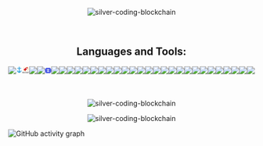 <!--
<div align="center">
      <h2>About me:</h2>
      <p></p>
      <p>🔭 I’m currently working on <a href="https://github.com/silver-coding-blockchain/rest-countries-django-app">rest-countries-django-app</a></p>
      <p>👯 I’m collaborating on <a href="https://github.com/aprendedeceropython">Comunidad Python Aprende desde Cero</a></p>
      <p>🌱 I’m currently learning <b>Java, Docker, IT Automation</b></p> 
      <p>💬 Ask me about <b>Python, C#, HTML, CSS</b></p> 
      <p> 🧠 MY SOLANA RESEARCH:  <a href="./my_solana_research.md">Here!</a></p>
</div>
-->

<div align="center">
  <!-- <p align="center"><a href="https://github.com/ryo-ma/github-profile-trophy"><img src="https://github-profile-trophy.vercel.app/?username=silver-coding-blockchain&theme=matrix" alt="silver-coding-blockchain" /></a></p> -->
  <p align="center"><img src="https://github-profile-trophy.vercel.app/?username=silver-coding-blockchain&theme=matrix" alt="silver-coding-blockchain" /></p>
</div>  

<br>
<h2 align="center">Languages and Tools:</h2>
<div align="center" style="display:flex;flex-direction:row;">
    <a href="https://www.rust-lang.org/"><img src="https://cdn.jsdelivr.net/gh/devicons/devicon@latest/icons/rust/rust-original.svg" width=50/></a>
    <a href="https://www.anchor-lang.com/"><img src="./anchor.png" width=50/></a>
    <a href="https://rocket.rs/"><img src="./rocket.png" width=50/></a>
    <a href="https://soliditylang.org/"><img src="https://cdn.jsdelivr.net/gh/devicons/devicon@latest/icons/solidity/solidity-original.svg" width=50/></a>
    <a href="https://hardhat.org/"><img src="https://cdn.jsdelivr.net/gh/devicons/devicon@latest/icons/hardhat/hardhat-original.svg" width=50/></a>
    <a href="https://www.openzeppelin.com/"><img src="./openzeppelin.png" width=50/></a>
    <a href="https://www.python.org/"><img src="https://cdn.jsdelivr.net/gh/devicons/devicon@latest/icons/python/python-original-wordmark.svg" width=50/><a/>
    <a href="https://fastapi.tiangolo.com/"><img src="https://cdn.jsdelivr.net/gh/devicons/devicon@latest/icons/fastapi/fastapi-original.svg" width=50/><a/>
    <a href="https://www.djangoproject.com/"><img src="https://cdn.jsdelivr.net/gh/devicons/devicon@latest/icons/django/django-plain.svg" width=50/><a/>
    <a href="https://www.learn-c.org/"><img src="https://cdn.jsdelivr.net/gh/devicons/devicon@latest/icons/c/c-original.svg" width=50/></a>
    <a href="https://www.cplusplus.com/"><img src="https://cdn.jsdelivr.net/gh/devicons/devicon@latest/icons/cplusplus/cplusplus-original.svg" width=50/></a>
    <a href="https://dotnet.microsoft.com/en-us/languages/csharp"><img src="https://cdn.jsdelivr.net/gh/devicons/devicon@latest/icons/csharp/csharp-original.svg" width=50/><a/>
    <a href="https://dotnet.microsoft.com/en-us/download/dotnet-framework"><img src="https://cdn.jsdelivr.net/gh/devicons/devicon@latest/icons/dot-net/dot-net-plain-wordmark.svg" width=50/><a/>
    <a href="https://dotnet.microsoft.com/en-us/download"><img src="https://cdn.jsdelivr.net/gh/devicons/devicon@latest/icons/dotnetcore/dotnetcore-original.svg" width=50/><a/>
    <a href="https://www.java.com/en/"><img src="https://cdn.jsdelivr.net/gh/devicons/devicon@latest/icons/java/java-original.svg" width=50/></a>
    <a href="https://www.android.com/"><img src="https://cdn.jsdelivr.net/gh/devicons/devicon@latest/icons/android/android-original.svg" width=50/></a>
    <a href="https://www.javascript.com/"><img src="https://cdn.jsdelivr.net/gh/devicons/devicon@latest/icons/javascript/javascript-original.svg" width=50/><a/>
    <a href="https://react.dev/"><img src="https://cdn.jsdelivr.net/gh/devicons/devicon@latest/icons/react/react-original.svg" width=50/><a/>
    <a href="https://nextjs.org/"><img src="https://cdn.jsdelivr.net/gh/devicons/devicon@latest/icons/nextjs/nextjs-original.svg" width=50/><a/>
    <a href="https://www.typescriptlang.org/"><img src="https://cdn.jsdelivr.net/gh/devicons/devicon@latest/icons/typescript/typescript-original.svg" width=50/><a/>
    <a href="https://html.com/html5/"><img src="https://cdn.jsdelivr.net/gh/devicons/devicon@latest/icons/html5/html5-plain-wordmark.svg" width=50/><a/>
    <a href="https://getbootstrap.com/"><img src="https://cdn.jsdelivr.net/gh/devicons/devicon@latest/icons/bootstrap/bootstrap-original-wordmark.svg" width=50/><a/>
    <a href="https://www.xml.com/"><img src="https://cdn.jsdelivr.net/gh/devicons/devicon@latest/icons/xml/xml-plain.svg" width=50/><a/>
    <a href="https://www.mysql.com/"><img src="https://cdn.jsdelivr.net/gh/devicons/devicon@latest/icons/mysql/mysql-original.svg" width=50/><a/>
    <a href="https://www.sqlite.org/"><img src="https://cdn.jsdelivr.net/gh/devicons/devicon@latest/icons/sqlite/sqlite-original.svg" width=50/><a/>
    <a href="https://www.mongodb.com/"><img src="https://cdn.jsdelivr.net/gh/devicons/devicon@latest/icons/mongodb/mongodb-original.svg" width=50/><a/>
    <a href="https://visualstudio.microsoft.com/"><img src="https://cdn.jsdelivr.net/gh/devicons/devicon@latest/icons/visualstudio/visualstudio-original.svg" width=50/><a/>
    <a href="https://code.visualstudio.com/"><img src="https://cdn.jsdelivr.net/gh/devicons/devicon@latest/icons/vscode/vscode-original.svg" width=50/><a/>
    <a href="https://git-scm.com/"><img src="https://cdn.jsdelivr.net/gh/devicons/devicon@latest/icons/git/git-original.svg" width=50/><a/>
    <a href="https://jupyter.org/"><img src="https://cdn.jsdelivr.net/gh/devicons/devicon@latest/icons/jupyter/jupyter-original-wordmark.svg" width=50/><a/>
    <a href="https://opencv.org/"><img src="https://cdn.jsdelivr.net/gh/devicons/devicon@latest/icons/opencv/opencv-original.svg" width=50/><a/>
    <a href="https://www.opengl.org/"><img src="https://cdn.jsdelivr.net/gh/devicons/devicon@latest/icons/opengl/opengl-original.svg" width=50/><a/>

</div>

<br>
<br>
<div align="center">
  <p><img src="https://github-readme-stats.vercel.app/api/top-langs?username=silver-coding-blockchain&show_icons=true&locale=en&layout=compact&theme=onedark" alt="silver-coding-blockchain" width=460 /></p>
  <!--<p>&nbsp;<img src="https://github-readme-stats.vercel.app/api?username=silver-coding-blockchain&show_icons=true&locale=en&theme=onedark" alt="silver-coding-blockchain" width=460 /></p>-->
  <p><img src="https://github-readme-streak-stats.herokuapp.com/?user=silver-coding-blockchain&&theme=onedark" alt="silver-coding-blockchain" width=460 /></p>
</div>

![GitHub activity graph](https://github-readme-activity-graph.vercel.app/graph?username=silver-coding-blockchain&theme=github-compact&bg_color=282C35)
<!-- [![Gustavo's GitHub activity graph](https://github-readme-activity-graph.vercel.app/graph?username=silver-coding-blockchain&theme=github-compact&bg_color=282C35)](https://github.com/ashutosh00710/github-readme-activity-graph) -->

<!--
**silver-coding-blockchain/silver-coding-blockchain** is a ✨ _special_ ✨ repository because its `README.md` (this file) appears on your GitHub profile.

Here are some ideas to get you started:

- 🔭 I’m currently working on ...
- 🌱 I’m currently learning ...
- 👯 I’m looking to collaborate on ...
- 🤔 I’m looking for help with ...
- 💬 Ask me about ...
- 📫 How to reach me: ...
- 😄 Pronouns: ...
- ⚡ Fun fact: ...
-->
